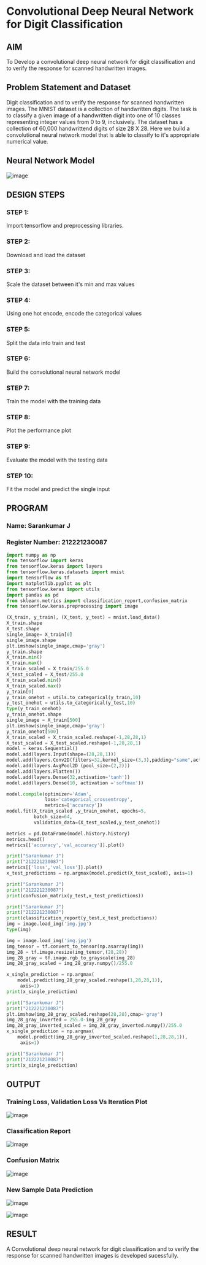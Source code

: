 # Convolutional Deep Neural Network for Digit Classification

## AIM

To Develop a convolutional deep neural network for digit classification and to verify the response for scanned handwritten images.

## Problem Statement and Dataset

Digit classification and to verify the response for scanned handwritten images.
The MNIST dataset is a collection of handwritten digits. The task is to classify a given image of a handwritten digit into one of 10 classes representing integer values from 0 to 9, inclusively. The dataset has a collection of 60,000 handwrittend digits of size 28 X 28. Here we build a convolutional neural network model that is able to classify to it's appropriate numerical value.

## Neural Network Model

![image](https://github.com/SarankumarJ/mnist-classification/assets/94778101/5f9d5de1-7851-4574-9c70-8a2af807b5e6)

## DESIGN STEPS

### STEP 1:
Import tensorflow and preprocessing libraries.

### STEP 2:
Download and load the dataset

### STEP 3:
Scale the dataset between it's min and max values

### STEP 4:
Using one hot encode, encode the categorical values

### STEP 5:
Split the data into train and test

### STEP 6:
Build the convolutional neural network model

### STEP 7:
Train the model with the training data

### STEP 8:
Plot the performance plot

### STEP 9:
Evaluate the model with the testing data

### STEP 10:
Fit the model and predict the single input

## PROGRAM

### Name: Sarankumar J
### Register Number: 212221230087
```py
import numpy as np
from tensorflow import keras
from tensorflow.keras import layers
from tensorflow.keras.datasets import mnist
import tensorflow as tf
import matplotlib.pyplot as plt
from tensorflow.keras import utils
import pandas as pd
from sklearn.metrics import classification_report,confusion_matrix
from tensorflow.keras.preprocessing import image

(X_train, y_train), (X_test, y_test) = mnist.load_data()
X_train.shape
X_test.shape
single_image= X_train[0]
single_image.shape
plt.imshow(single_image,cmap='gray')
y_train.shape
X_train.min()
X_train.max()
X_train_scaled = X_train/255.0
X_test_scaled = X_test/255.0
X_train_scaled.min()
X_train_scaled.max()
y_train[0]
y_train_onehot = utils.to_categorical(y_train,10)
y_test_onehot = utils.to_categorical(y_test,10)
type(y_train_onehot)
y_train_onehot.shape
single_image = X_train[500]
plt.imshow(single_image,cmap='gray')
y_train_onehot[500]
X_train_scaled = X_train_scaled.reshape(-1,28,28,1)
X_test_scaled = X_test_scaled.reshape(-1,28,28,1)
model = keras.Sequential()
model.add(layers.Input(shape=(28,28,1))) 
model.add(layers.Conv2D(filters=32,kernel_size=(3,3),padding="same",activation='relu'))
model.add(layers.AvgPool2D (pool_size=(2,2)))
model.add(layers.Flatten())
model.add(layers.Dense(32,activation='tanh')) 
model.add(layers.Dense(10, activation ='softmax'))

model.compile(optimizer='Adam',
              loss='categorical_crossentropy',
              metrics=['accuracy'])
model.fit(X_train_scaled ,y_train_onehot, epochs=5,
          batch_size=64, 
          validation_data=(X_test_scaled,y_test_onehot))

metrics = pd.DataFrame(model.history.history)
metrics.head()
metrics[['accuracy','val_accuracy']].plot()

print("Sarankumar J")
print("212221230087")
metrics[['loss','val_loss']].plot()
x_test_predictions = np.argmax(model.predict(X_test_scaled), axis=1)

print("Sarankumar J")
print("212221230087")
print(confusion_matrix(y_test,x_test_predictions))

print("Sarankumar J")
print("212221230087")
print(classification_report(y_test,x_test_predictions))
img = image.load_img('img.jpg')
type(img)

img = image.load_img('img.jpg')
img_tensor = tf.convert_to_tensor(np.asarray(img))
img_28 = tf.image.resize(img_tensor,(28,28))
img_28_gray = tf.image.rgb_to_grayscale(img_28)
img_28_gray_scaled = img_28_gray.numpy()/255.0

x_single_prediction = np.argmax(
    model.predict(img_28_gray_scaled.reshape(1,28,28,1)),
     axis=1)
print(x_single_prediction)

print("Sarankumar J")
print("212221230087")
plt.imshow(img_28_gray_scaled.reshape(28,28),cmap='gray')
img_28_gray_inverted = 255.0-img_28_gray
img_28_gray_inverted_scaled = img_28_gray_inverted.numpy()/255.0
x_single_prediction = np.argmax(
    model.predict(img_28_gray_inverted_scaled.reshape(1,28,28,1)),
     axis=1)

print("Sarankumar J")
print("212221230087")
print(x_single_prediction)
```

## OUTPUT

### Training Loss, Validation Loss Vs Iteration Plot

![image](https://github.com/SarankumarJ/mnist-classification/assets/94778101/1cdc1f91-0c0d-4d21-9878-c75c125dfd2f)


### Classification Report

![image](https://github.com/SarankumarJ/mnist-classification/assets/94778101/21f45846-1fde-4150-b1c6-9c73437b12b6)


### Confusion Matrix

![image](https://github.com/SarankumarJ/mnist-classification/assets/94778101/9faf5d65-2464-4bb4-9c53-4a3f11739c98)


### New Sample Data Prediction

![image](https://github.com/SarankumarJ/mnist-classification/assets/94778101/0a15de18-b277-4a92-8c24-817cebb7cfac)

![image](https://github.com/SarankumarJ/mnist-classification/assets/94778101/b00a69b6-e43e-49ed-9e82-d481ef1b7a62)


## RESULT

A Convolutional deep neural network for digit classification and to verify the response for scanned handwritten images is developed sucessfully.
